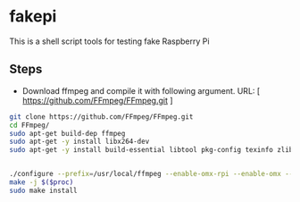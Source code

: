 # fakepi
This is a shell script tools for testing fake Raspberry Pi 
## Steps
* Download ffmpeg and compile it with following argument.
URL: [ https://github.com/FFmpeg/FFmpeg.git ]
```bash
git clone https://github.com/FFmpeg/FFmpeg.git 
cd FFmpeg/
sudo apt-get build-dep ffmpeg
sudo apt-get -y install libx264-dev
sudo apt-get -y install build-essential libtool pkg-config texinfo zlib1g-dev


./configure --prefix=/usr/local/ffmpeg --enable-omx-rpi --enable-omx --enable-libx264 --enable-nonfree --arch=armel --target-os=linux 
make -j $($proc)
sudo make install 
```

